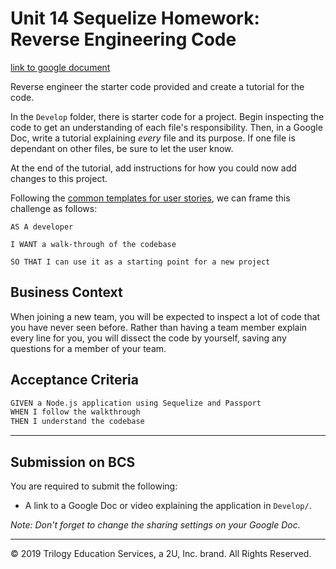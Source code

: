 # Unit 14 Sequelize Homework: Reverse Engineering Code
[link to google document](https://docs.google.com/document/d/1eqQ3zcOpqXpMIYCBdMxSl2gpBMLHWrYevPtqhqwziiE/edit?usp=sharing)

Reverse engineer the starter code provided and create a tutorial for the code.

In the `Develop` folder, there is starter code for a project. Begin inspecting the code to get an understanding of each file's responsibility. Then, in a Google Doc, write a tutorial explaining *every* file and its purpose. If one file is dependant on other files, be sure to let the user know.

At the end of the tutorial, add instructions for how you could now add changes to this project.

Following the [common templates for user stories](https://en.wikipedia.org/wiki/User_story#Common_templates), we can frame this challenge as follows:

```
AS A developer

I WANT a walk-through of the codebase

SO THAT I can use it as a starting point for a new project
```

## Business Context

When joining a new team, you will be expected to inspect a lot of code that you have never seen before. Rather than having a team member explain every line for you, you will dissect the code by yourself, saving any questions for a member of your team.

## Acceptance Criteria

```md
GIVEN a Node.js application using Sequelize and Passport
WHEN I follow the walkthrough
THEN I understand the codebase
```
- - -

## Submission on BCS

You are required to submit the following:

* A link to a Google Doc or video explaining the application in `Develop/`. 

_Note: Don't forget to change the sharing settings on your Google Doc._

- - -
© 2019 Trilogy Education Services, a 2U, Inc. brand. All Rights Reserved.
